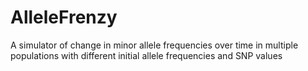 # AlleleFrenzy
A simulator of change in minor allele frequencies over time in multiple populations with different initial allele frequencies and SNP values
